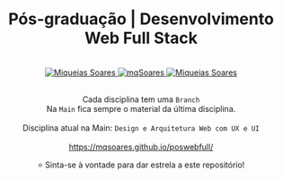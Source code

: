
<div align='center'>

<h1> Pós-graduação | Desenvolvimento Web Full Stack </h1>

<br>

<a href="https://www.linkedin.com/in/mq-soares/">
  <img alt="Miqueias Soares" src="https://img.shields.io/badge/-Miqueias Soares-747d8c?style=flat-square&logo=Linkedin&logoColor=black" />
</a>

<a href="https://twitter.com/mqsoares">
  <img alt="mqSoares" src="https://img.shields.io/badge/-mqsoares-747d8c?style=flat-square&logo=Twitter&logoColor=black" />
</a>

<a href="mailto:mqseraos@gmail.com">
  <img alt="Miqueias Soares" src="https://img.shields.io/badge/-mqseraos@gmail.com-747d8c?style=flat-square&logo=Gmail&logoColor=black" />
</a>

<br>
<br>

Cada disciplina tem uma `Branch`
<br>
Na `Main` fica sempre o material da última disciplina.
<br>
<br>
Disciplina atual na Main: ``Design e Arquitetura Web com UX e UI``
<br>
<br>
https://mqsoares.github.io/poswebfull/
<br>

<p> ⭐ Sinta-se à vontade para dar estrela a este repositório! </p>

